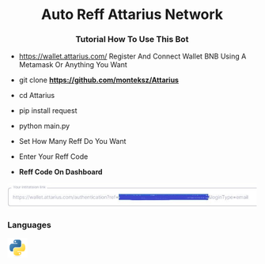 <h1 align="center">Auto Reff Attarius Network</h1>
<h3 align="center">Tutorial How To Use This Bot</h3>

- https://wallet.attarius.com/ Register And Connect Wallet BNB Using A Metamask Or Anything You Want

- git clone **https://github.com/monteksz/Attarius**

- cd Attarius

- pip install request

- python main.py

- Set How Many Reff Do You Want

- Enter Your Reff Code


- **Reff Code On Dashboard**
<img align="center" src="https://github.com/monteksz/Attarius/blob/main/reff.jpg">

<h3 align="left">Languages</h3>
<p align="left"> <a href="https://www.python.org" target="_blank" rel="noreferrer"> <img src="https://raw.githubusercontent.com/devicons/devicon/master/icons/python/python-original.svg" alt="python" width="40" height="40"/> </a> </p>
